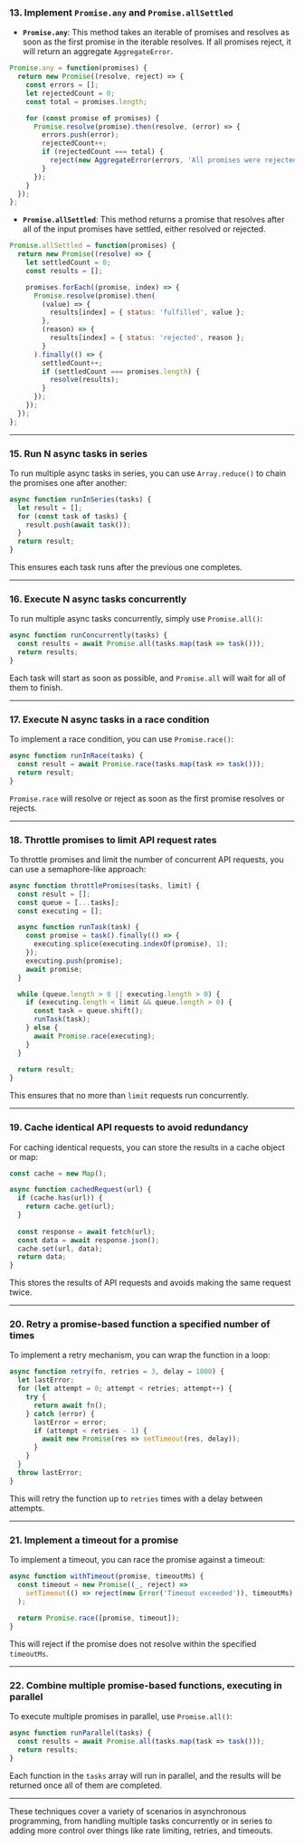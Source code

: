 ### 13. Implement `Promise.any` and `Promise.allSettled`

- **`Promise.any`**: This method takes an iterable of promises and resolves as soon as the first promise in the iterable resolves. If all promises reject, it will return an aggregate `AggregateError`.

```javascript
Promise.any = function(promises) {
  return new Promise((resolve, reject) => {
    const errors = [];
    let rejectedCount = 0;
    const total = promises.length;

    for (const promise of promises) {
      Promise.resolve(promise).then(resolve, (error) => {
        errors.push(error);
        rejectedCount++;
        if (rejectedCount === total) {
          reject(new AggregateError(errors, 'All promises were rejected.'));
        }
      });
    }
  });
};
```

- **`Promise.allSettled`**: This method returns a promise that resolves after all of the input promises have settled, either resolved or rejected.

```javascript
Promise.allSettled = function(promises) {
  return new Promise((resolve) => {
    let settledCount = 0;
    const results = [];

    promises.forEach((promise, index) => {
      Promise.resolve(promise).then(
        (value) => {
          results[index] = { status: 'fulfilled', value };
        },
        (reason) => {
          results[index] = { status: 'rejected', reason };
        }
      ).finally(() => {
        settledCount++;
        if (settledCount === promises.length) {
          resolve(results);
        }
      });
    });
  });
};
```

---

### 15. Run N async tasks in series

To run multiple async tasks in series, you can use `Array.reduce()` to chain the promises one after another:

```javascript
async function runInSeries(tasks) {
  let result = [];
  for (const task of tasks) {
    result.push(await task());
  }
  return result;
}
```

This ensures each task runs after the previous one completes.

---

### 16. Execute N async tasks concurrently

To run multiple async tasks concurrently, simply use `Promise.all()`:

```javascript
async function runConcurrently(tasks) {
  const results = await Promise.all(tasks.map(task => task()));
  return results;
}
```

Each task will start as soon as possible, and `Promise.all` will wait for all of them to finish.

---

### 17. Execute N async tasks in a race condition

To implement a race condition, you can use `Promise.race()`:

```javascript
async function runInRace(tasks) {
  const result = await Promise.race(tasks.map(task => task()));
  return result;
}
```

`Promise.race` will resolve or reject as soon as the first promise resolves or rejects.

---

### 18. Throttle promises to limit API request rates

To throttle promises and limit the number of concurrent API requests, you can use a semaphore-like approach:

```javascript
async function throttlePromises(tasks, limit) {
  const result = [];
  const queue = [...tasks];
  const executing = [];

  async function runTask(task) {
    const promise = task().finally(() => {
      executing.splice(executing.indexOf(promise), 1);
    });
    executing.push(promise);
    await promise;
  }

  while (queue.length > 0 || executing.length > 0) {
    if (executing.length < limit && queue.length > 0) {
      const task = queue.shift();
      runTask(task);
    } else {
      await Promise.race(executing);
    }
  }
  
  return result;
}
```

This ensures that no more than `limit` requests run concurrently.

---

### 19. Cache identical API requests to avoid redundancy

For caching identical requests, you can store the results in a cache object or map:

```javascript
const cache = new Map();

async function cachedRequest(url) {
  if (cache.has(url)) {
    return cache.get(url);
  }
  
  const response = await fetch(url);
  const data = await response.json();
  cache.set(url, data);
  return data;
}
```

This stores the results of API requests and avoids making the same request twice.

---

### 20. Retry a promise-based function a specified number of times

To implement a retry mechanism, you can wrap the function in a loop:

```javascript
async function retry(fn, retries = 3, delay = 1000) {
  let lastError;
  for (let attempt = 0; attempt < retries; attempt++) {
    try {
      return await fn();
    } catch (error) {
      lastError = error;
      if (attempt < retries - 1) {
        await new Promise(res => setTimeout(res, delay));
      }
    }
  }
  throw lastError;
}
```

This will retry the function up to `retries` times with a delay between attempts.

---

### 21. Implement a timeout for a promise

To implement a timeout, you can race the promise against a timeout:

```javascript
async function withTimeout(promise, timeoutMs) {
  const timeout = new Promise((_, reject) => 
    setTimeout(() => reject(new Error('Timeout exceeded')), timeoutMs)
  );
  
  return Promise.race([promise, timeout]);
}
```

This will reject if the promise does not resolve within the specified `timeoutMs`.

---

### 22. Combine multiple promise-based functions, executing in parallel

To execute multiple promises in parallel, use `Promise.all()`:

```javascript
async function runParallel(tasks) {
  const results = await Promise.all(tasks.map(task => task()));
  return results;
}
```

Each function in the `tasks` array will run in parallel, and the results will be returned once all of them are completed.

---

These techniques cover a variety of scenarios in asynchronous programming, from handling multiple tasks concurrently or in series to adding more control over things like rate limiting, retries, and timeouts.